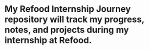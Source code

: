 # My Refood Internship Journey repository will track my progress, notes, and projects during my internship at Refood. 
